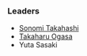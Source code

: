 ### Leaders

* [Sonomi Takahashi](mailto:sonomin@owasp.org)
* [Takaharu Ogasa](mailto:takaharu.ogasa@owasp.org)
* Yuta Sasaki
